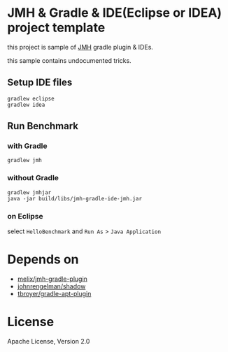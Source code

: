 # JMH & Gradle & IDE(Eclipse or IDEA) project template

this project is sample of [JMH](http://openjdk.java.net/projects/code-tools/jmh/) gradle plugin & IDEs.

this sample contains undocumented tricks.

## Setup IDE files

    gradlew eclipse
    gradlew idea

## Run Benchmark

### with Gradle

    gradlew jmh

### without Gradle

    gradlew jmhjar
    java -jar build/libs/jmh-gradle-ide-jmh.jar

### on Eclipse

select `HelloBenchmark` and `Run As` > `Java Application`

# Depends on

* [melix/jmh-gradle-plugin](https://github.com/melix/jmh-gradle-plugin)
* [johnrengelman/shadow](https://github.com/johnrengelman/shadow)
* [tbroyer/gradle-apt-plugin](https://github.com/tbroyer/gradle-apt-plugin)

# License

Apache License, Version 2.0
